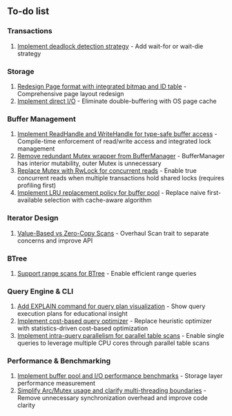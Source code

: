 ## To-do list

### Transactions
1. [Implement deadlock detection strategy](https://github.com/redixhumayun/simpledb/issues/6) - Add wait-for or wait-die strategy

### Storage
1. [Redesign Page format with integrated bitmap and ID table](https://github.com/redixhumayun/simpledb/issues/18) - Comprehensive page layout redesign
2. [Implement direct I/O](https://github.com/redixhumayun/simpledb/issues/12) - Eliminate double-buffering with OS page cache

### Buffer Management
1. [Implement ReadHandle and WriteHandle for type-safe buffer access](https://github.com/redixhumayun/simpledb/issues/29) - Compile-time enforcement of read/write access and integrated lock management
2. [Remove redundant Mutex wrapper from BufferManager](https://github.com/redixhumayun/simpledb/issues/26) - BufferManager has interior mutability, outer Mutex is unnecessary
3. [Replace Mutex<Buffer> with RwLock<Buffer> for concurrent reads](https://github.com/redixhumayun/simpledb/issues/27) - Enable true concurrent reads when multiple transactions hold shared locks (requires profiling first)
4. [Implement LRU replacement policy for buffer pool](https://github.com/redixhumayun/simpledb/issues/17) - Replace naive first-available selection with cache-aware algorithm

### Iterator Design
1. [Value-Based vs Zero-Copy Scans](https://github.com/redixhumayun/simpledb/issues/10) - Overhaul Scan trait to separate concerns and improve API

### BTree
1. [Support range scans for BTree](https://github.com/redixhumayun/simpledb/issues/11) - Enable efficient range queries

### Query Engine & CLI
1. [Add EXPLAIN command for query plan visualization](https://github.com/redixhumayun/simpledb/issues/19) - Show query execution plans for educational insight
2. [Implement cost-based query optimizer](https://github.com/redixhumayun/simpledb/issues/20) - Replace heuristic optimizer with statistics-driven cost-based optimization
3. [Implement intra-query parallelism for parallel table scans](https://github.com/redixhumayun/simpledb/issues/32) - Enable single queries to leverage multiple CPU cores through parallel table scans

### Performance & Benchmarking
1. [Implement buffer pool and I/O performance benchmarks](https://github.com/redixhumayun/simpledb/issues/15) - Storage layer performance measurement
2. [Simplify Arc/Mutex usage and clarify multi-threading boundaries](https://github.com/redixhumayun/simpledb/issues/31) - Remove unnecessary synchronization overhead and improve code clarity